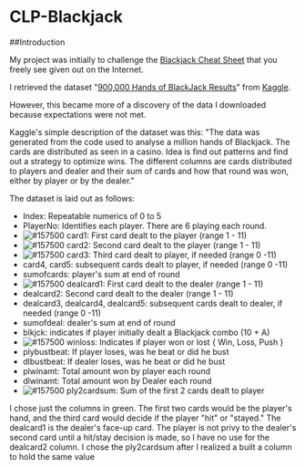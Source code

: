 # CLP-Blackjack

##Introduction

My project was initially to challenge the [Blackjack Cheat Sheet](https://th.bing.com/th/id/R.939215ae5b7b73e78a613e8d7d8f8855?rik=9V0Yf%2b33050XtQ&pid=ImgRaw&r=0) that you freely see given out on the Internet.


I retrieved the dataset "[900,000 Hands of BlackJack Results](https://www.kaggle.com/mojocolors/900000-hands-of-blackjack-results)" from [Kaggle](https://www.kaggle.com).

However, this became more of a discovery of the data I downloaded because expectations were not met.

Kaggle's simple description of the dataset was this:
"The data was generated from the code used to analyse a million hands of Blackjack. The cards are distributed as seen in a casino. Idea is find out patterns and find out a strategy to optimize wins. The different columns are cards distributed to players and dealer and their sum of cards and how that round was won, either by player or by the dealer."

The dataset is laid out as follows:
- Index: Repeatable numerics of 0 to 5
- PlayerNo: Identifies each player. There are 6 playing each round.
- ![#157500](https://via.placeholder.com/10.png/0f0/fff) card1: First card dealt to the player (range 1 - 11)
- ![#157500](https://via.placeholder.com/10.png/0f0/fff) card2: Second card dealt to the player (range 1 - 11)
- ![#157500](https://via.placeholder.com/10.png/0f0/fff) card3: Third card dealt to player, if needed (range 0 -11)
- card4, card5: subsequent cards dealt to player, if needed (range 0 -11)
- sumofcards: player's sum at end of round
- ![#157500](https://via.placeholder.com/10.png/0f0/fff) dealcard1: First card dealt to the dealer (range 1 - 11)
- dealcard2: Second card dealt to the dealer (range 1 - 11)
- dealcard3, dealcard4, dealcard5: subsequent cards dealt to dealer, if needed (range 0 -11)
- sumofdeal: dealer's sum at end of round
- blkjck: indicates if player initially dealt a Blackjack combo (10 + A)
- ![#157500](https://via.placeholder.com/10.png/0f0/fff) winloss: Indicates if player won or lost { Win, Loss, Push }
- plybustbeat: If player loses, was he beat or did he bust
- dlbustbeat: If dealer loses, was he beat or did he bust
- plwinamt: Total amount won by player each round
- dlwinamt: Total amount won by Dealer each round
- ![#157500](https://via.placeholder.com/10.png/0f0/fff) ply2cardsum: Sum of the first 2 cards dealt to player

I chose just the columns in green.
The first two cards would be the player's hand, and the third card would decide if the player "hit" or "stayed."
The dealcard1 is the dealer's face-up card. The player is not privy to the dealer's second card until a hit/stay decision is made, so I have no use for the dealcard2 column.
I chose the ply2cardsum after I realized a built a column to hold the same value

